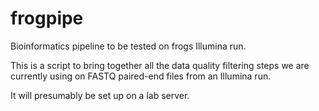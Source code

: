 frogpipe
========

Bioinformatics pipeline to be tested on frogs Illumina run.

This is a script to bring together all the data quality filtering steps we are currently using on FASTQ paired-end files from an Illumina run.

It will presumably be set up on a lab server.